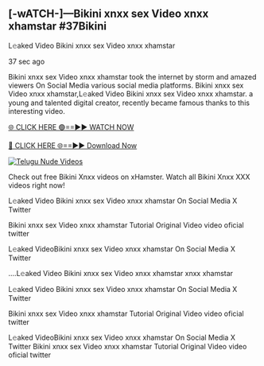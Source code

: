 ## [-wATCH-]—Bikini xnxx sex Video xnxx xhamstar #37Bikini

L𝚎aked Video Bikini xnxx sex Video xnxx xhamstar

37 sec ago 

Bikini xnxx sex Video xnxx xhamstar took the internet by storm and amazed viewers On Social Media various social media platforms. Bikini xnxx sex Video xnxx xhamstar,L𝚎aked Video Bikini xnxx sex Video xnxx xhamstar. a young and talented digital creator, recently became famous thanks to this interesting video.

[🌐 CLICK HERE 🟢==►► WATCH NOW](https://russelviperBikini.blogspot.com/p/valo-video.html)

[🔴 CLICK HERE 🌐==►► Download Now](https://russelviperBikini.blogspot.com/p/valo-video.html)

[![Telugu Nude Videos](https://i.imgur.com/dJHk4Zq.gif)](https://russelviperBikini.blogspot.com/p/valo-video.html)

Check out free Bikini Xnxx videos on xHamster. Watch all Bikini Xnxx XXX videos right now!

L𝚎aked Video Bikini xnxx sex Video xnxx xhamstar On Social Media X Twitter

Bikini xnxx sex Video xnxx xhamstar Tutorial Original Video video oficial twitter

L𝚎aked VideoBikini xnxx sex Video xnxx xhamstar On Social Media X Twitter

....L𝚎aked Video Bikini xnxx sex Video xnxx xhamstar xnxx xhamstar

L𝚎aked Video Bikini xnxx sex Video xnxx xhamstar On Social Media X Twitter

Bikini xnxx sex Video xnxx xhamstar Tutorial Original Video video oficial twitter

L𝚎aked VideoBikini xnxx sex Video xnxx xhamstar On Social Media X Twitter
Bikini xnxx sex Video xnxx xhamstar Tutorial Original Video video oficial twitter